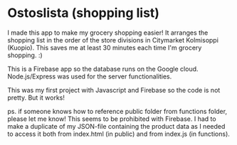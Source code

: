 # Ostoslista (shopping list)

I made this app to make my grocery shopping easier! It arranges the shopping list in the order of the store divisions in Citymarket Kolmisoppi (Kuopio). This saves me at least 30 minutes each time I'm grocery shopping. :)

This is a Firebase app so the database runs on the Google cloud. Node.js/Express was used for the server functionalities.

This was my first project with Javascript and Firebase so the code is not pretty. But it works!

ps. if someone knows how to reference public folder from functions folder, please let me know! This seems to be prohibited with Firebase. I had to make a duplicate of my JSON-file containing the product data as I needed to access it both from index.html (in public) and from index.js (in functions).
